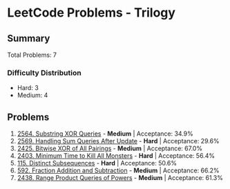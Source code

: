 # LeetCode Problems - Trilogy

## Summary
Total Problems: 7

### Difficulty Distribution

- Hard: 3
- Medium: 4

## Problems

1. [2564. Substring XOR Queries](https://leetcode.com/problems/substring-xor-queries/) - **Medium** | Acceptance: 34.9%
2. [2569. Handling Sum Queries After Update](https://leetcode.com/problems/handling-sum-queries-after-update/) - **Hard** | Acceptance: 29.6%
3. [2425. Bitwise XOR of All Pairings](https://leetcode.com/problems/bitwise-xor-of-all-pairings/) - **Medium** | Acceptance: 67.0%
4. [2403. Minimum Time to Kill All Monsters](https://leetcode.com/problems/minimum-time-to-kill-all-monsters/) - **Hard** | Acceptance: 56.4%
5. [115. Distinct Subsequences](https://leetcode.com/problems/distinct-subsequences/) - **Hard** | Acceptance: 50.6%
6. [592. Fraction Addition and Subtraction](https://leetcode.com/problems/fraction-addition-and-subtraction/) - **Medium** | Acceptance: 66.2%
7. [2438. Range Product Queries of Powers](https://leetcode.com/problems/range-product-queries-of-powers/) - **Medium** | Acceptance: 61.3%